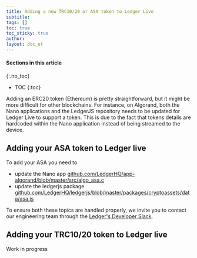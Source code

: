 ```yaml
---
title: Adding a new TRC10/20 or ASA token to Ledger Live
subtitle:
tags: []
toc: true
toc_sticky: true
author:
layout: doc_et
---
```


#### Sections in this article
{:.no_toc}
* TOC
{:toc}

Adding an ERC20 token (Ethereum) is pretty straightforward, but it might be more difficult for other blockchains. For instance, on Algorand, both the Nano applications and the LedgerJS repository needs to be updated for Ledger Live to support a token.
This is due to the fact that tokens details are hardcoded within the Nano application instead of being streamed to the device.

## Adding your ASA token to Ledger live

To add your ASA you need to

- update the Nano app [github.com/LedgerHQ/app-algorand/blob/master/src/algo_asa.c](https://github.com/LedgerHQ/app-algorand/blob/master/src/algo_asa.c)
- update the ledgerjs package [github.com/LedgerHQ/ledgerjs/blob/master/packages/cryptoassets/data/asa.js](https://github.com/LedgerHQ/ledgerjs/blob/master/packages/cryptoassets/data/asa.js)

To ensure both these topics are handled properly, we invite you to contact our engineering team through the [Ledger's Developer Slack](https://ledger-dev.slack.com).

## Adding your TRC10/20 token to Ledger live

Work in progress
